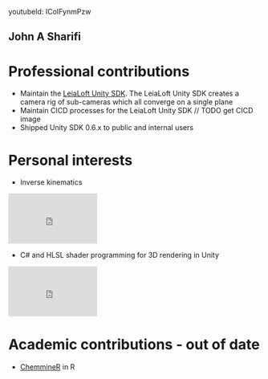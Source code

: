youtubeId: ICoIFynmPzw

## John A Sharifi

# Professional contributions
- Maintain the [LeiaLoft Unity SDK](https://www.leialoft.com/tools). The LeiaLoft Unity SDK creates a camera rig of sub-cameras which all converge on a single plane
- Maintain CICD processes for the LeiaLoft Unity SDK
// TODO get CICD image
- Shipped Unity SDK 0.6.x to public and internal users

# Personal interests

- Inverse kinematics

<iframe width="177" height="100" src="https://www.youtube-nocookie.com/embed/ICoIFynmPzw" frameborder="0" allow="accelerometer; autoplay; clipboard-write; encrypted-media; gyroscope; picture-in-picture" allowfullscreen></iframe>

- C# and HLSL shader programming for 3D rendering in Unity
<iframe width="177" height="100" src="https://www.youtube-nocookie.com/embed/kXaB1GFD2C4" frameborder="0" allow="accelerometer; autoplay; clipboard-write; encrypted-media; gyroscope; picture-in-picture" allowfullscreen></iframe>

# Academic contributions - out of date
- [ChemmineR](https://rdrr.io/github/girke-lab/ChemmineR-release/man/draw_sdf.html) in R
